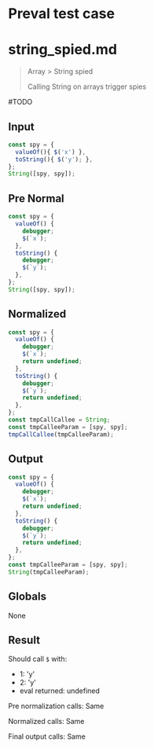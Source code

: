 # Preval test case

# string_spied.md

> Array > String spied
>
> Calling String on arrays trigger spies

#TODO

## Input

`````js filename=intro
const spy = {
  valueOf(){ $('x') }, 
  toString(){ $('y'); },
};
String([spy, spy]);
`````

## Pre Normal

`````js filename=intro
const spy = {
  valueOf() {
    debugger;
    $(`x`);
  },
  toString() {
    debugger;
    $(`y`);
  },
};
String([spy, spy]);
`````

## Normalized

`````js filename=intro
const spy = {
  valueOf() {
    debugger;
    $(`x`);
    return undefined;
  },
  toString() {
    debugger;
    $(`y`);
    return undefined;
  },
};
const tmpCallCallee = String;
const tmpCalleeParam = [spy, spy];
tmpCallCallee(tmpCalleeParam);
`````

## Output

`````js filename=intro
const spy = {
  valueOf() {
    debugger;
    $(`x`);
    return undefined;
  },
  toString() {
    debugger;
    $(`y`);
    return undefined;
  },
};
const tmpCalleeParam = [spy, spy];
String(tmpCalleeParam);
`````

## Globals

None

## Result

Should call `$` with:
 - 1: 'y'
 - 2: 'y'
 - eval returned: undefined

Pre normalization calls: Same

Normalized calls: Same

Final output calls: Same
